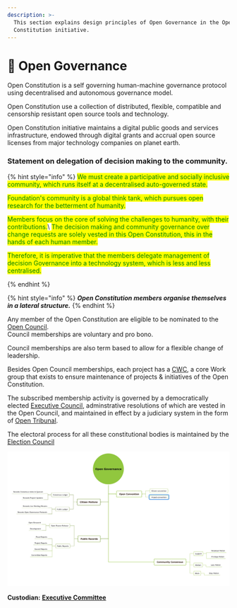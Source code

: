 ```yaml
---
description: >-
  This section explains design principles of Open Governance in the Open
  Constitution initiative.
---
```


# 📔 Open Governance

Open Constitution is a self governing human-machine governance protocol using decentralised and autonomous governance model.

Open Constitution use a collection of distributed, flexible, compatible and censorship resistant open source tools and technology.&#x20;

Open Constitution initiative maintains a digital public goods and services infrastructure, endowed through digital grants and accrual open source licenses from major technology companies on planet earth.

### **Statement on delegation of decision making to the community.**

{% hint style="info" %}
<mark style="color:green;">We must create a participative and socially inclusive community, which runs itself at a decentralised auto-governed state.</mark>&#x20;

<mark style="color:green;">Foundation's community is a global think tank, which pursues open research for the betterment of humanity.</mark>&#x20;

<mark style="color:green;">Members focus on the core of solving the challenges to humanity, with their contributions.</mark>\ <mark style="color:green;">The decision making and community governance over change requests are solely  vested in this Open Constitution, this in the hands of each human member.</mark>

<mark style="color:green;">Therefore, it is imperative that the members delegate management of decision Governance into a technology system, which is less and less centralised.</mark>


{% endhint %}

{% hint style="info" %}
_**Open Constitution members organise themselves in a lateral structure.**_
{% endhint %}

Any member of the Open Constitution are eligible to be nominated to the [Open Council](../../foundation/committees-and-their-roles/).\
Council memberships are voluntary and pro bono.&#x20;

Council memberships are also term based to allow for a flexible change of leadership.

Besides Open Council memberships, each project has a [CWC](../../foundation/core-working-committee/), a core Work group that exists to ensure maintenance of projects & initiatives of the Open Constitution.

The subscribed membership activity is governed by a democratically elected [Executive Council](../../foundation/executive-council.md), adminstrative resolutions of which are vested in the Open Council, and maintained in effect by a judiciary system in the form of [Open Tribunal](../../foundation/open-tribunal.md).

The electoral process for all these constitutional bodies is maintained by the [Election Council](../../foundation/election-council.md)



![](<../../.gitbook/assets/8CAEA4B3-9EA0-4644-923C-038D1E59DBEB (1).jpeg>)



**Custodian:** [**Executive Committee**](../../foundation/executive-council.md)

